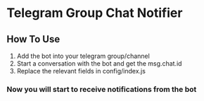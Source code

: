# Telegram Group Chat Notifier

## How To Use

1. Add the bot into your telegram group/channel
2. Start a conversation with the bot and get the msg.chat.id
3. Replace the relevant fields in config/index.js

### Now you will start to receive notifications from the bot
